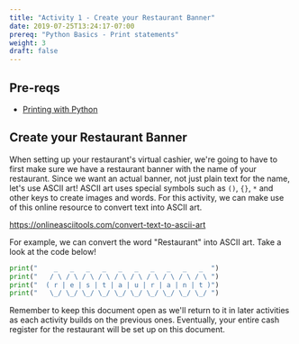 ```yaml
---
title: "Activity 1 - Create your Restaurant Banner"
date: 2019-07-25T13:24:17-07:00
prereq: "Python Basics - Print statements"
weight: 3
draft: false
---
```

## Pre-reqs
- <a href="../../python-basics/python-console/writing-to-console" target="_blank">Printing with Python</a>
  
## Create your Restaurant Banner
When setting up your restaurant's virtual cashier, we're going to have to first make sure we have a restaurant banner with the name of your restaurant. Since we want an actual banner, not just plain text for the name, let's use ASCII art! ASCII art uses special symbols such as `()`, `{}`, `*` and other keys to create images and words.
For this activity, we can make use of this online resource to convert text into ASCII art.

https://onlineasciitools.com/convert-text-to-ascii-art

For example, we can convert the word "Restaurant" into 
ASCII art. Take a look at the code below!

```python
print("    _   _   _   _   _   _   _   _   _   _  ")
print("   / \ / \ / \ / \ / \ / \ / \ / \ / \ / \ ")
print("  ( r | e | s | t | a | u | r | a | n | t )")   
print("   \_/ \_/ \_/ \_/ \_/ \_/ \_/ \_/ \_/ \_/ ")
``` 

Remember to keep this document open as we'll return to it in later activities as each activity builds on the previous ones. Eventually, your entire cash register for the restaurant will be set up on this document.      
